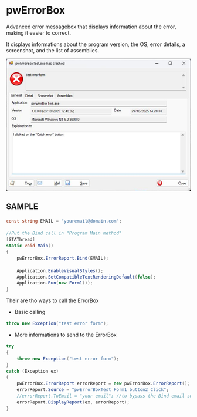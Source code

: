 # pwErrorBox
Advanced error messagebox that displays information about the error, making it easier to correct.

It displays informations about the program version, the OS, error details, a screenshot, and the list of assemblies.

<p align="center"><img align="center" src="/Screenshot.jpg?raw=true" alt="Screenshot"></p>


## SAMPLE

``` csharp
const string EMAIL = "youremail@domain.com";

//Put the Bind call in "Program Main method"
[STAThread]
static void Main()
{
	pwErrorBox.ErrorReport.Bind(EMAIL);

    Application.EnableVisualStyles();
    Application.SetCompatibleTextRenderingDefault(false);
    Application.Run(new Form1());
}
```

Their are tho ways to call the ErrorBox
* Basic calling
``` csharp
throw new Exception("test error form");
```

* More informations to send to the ErrorBox
``` csharp
try
{
	throw new Exception("test error form");
}
catch (Exception ex)
{
	pwErrorBox.ErrorReport errorReport = new pwErrorBox.ErrorReport();
    errorReport.Source = "pwErrorBoxTest Form1 button2_Click";
    //errorReport.ToEmail = "your email"; //to bypass the Bind email setting
    errorReport.DisplayReport(ex, errorReport);
}
```
